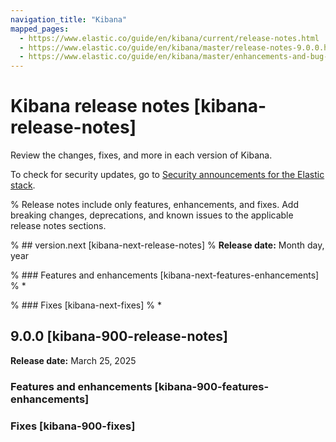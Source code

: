 ```yaml
---
navigation_title: "Kibana"
mapped_pages:
  - https://www.elastic.co/guide/en/kibana/current/release-notes.html
  - https://www.elastic.co/guide/en/kibana/master/release-notes-9.0.0.html
  - https://www.elastic.co/guide/en/kibana/master/enhancements-and-bug-fixes-v9.0.0.html
---
```


# Kibana release notes [kibana-release-notes]

Review the changes, fixes, and more in each version of Kibana. 

To check for security updates, go to [Security announcements for the Elastic stack](https://discuss.elastic.co/c/announcements/security-announcements/31).

% Release notes include only features, enhancements, and fixes. Add breaking changes, deprecations, and known issues to the applicable release notes sections. 

% ## version.next [kibana-next-release-notes]
% **Release date:** Month day, year

% ### Features and enhancements [kibana-next-features-enhancements]
% * 

% ### Fixes [kibana-next-fixes]
% * 

## 9.0.0 [kibana-900-release-notes]
**Release date:** March 25, 2025

### Features and enhancements [kibana-900-features-enhancements]

### Fixes [kibana-900-fixes]